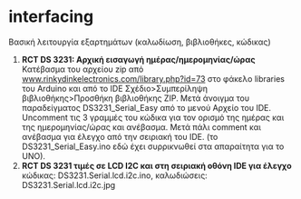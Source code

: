# interfacing
Βασική λειτουργία εξαρτημάτων (καλωδίωση, βιβλιοθήκες, κώδικας)
1. <b> RCT DS 3231: Αρχική εισαγωγή ημέρας/ημερομηνίας/ώρας </b> <br>
Κατέβασμα του αρχείου zip από www.rinkydinkelectronics.com/library.php?id=73 στο φάκελο libraries του Arduino και από το IDE Σχέδιο>Συμπερίληψη βιβλιοθήκης>Προσθήκη βιβλιοθήκης ZIP. Μετά άνοιγμα του παραδείγματος DS3231_Serial_Easy από το μενού Αρχείο του IDE. Uncomment τις 3 γραμμές του κώδικα για τον ορισμό της ημέρας και της ημερομηνίας/ώρας και ανέβασμα. Μετά πάλι comment και ανέβασμα για έλεγχο από την σειριακή του IDE. (το DS3231_Serial_Easy.ino εδώ έχει συρρικνωθεί στα απαραίτητα για το UNO).<br>
2. <b> RCT DS 3231 τιμές σε LCD I2C και στη σειριακή οθόνη IDE για έλεγχο </b>
<br> κώδικας: DS3231.Serial.lcd.i2c.ino, καλωδιώσεις: DS3231.Serial.lcd.i2c.jpg
<br>
